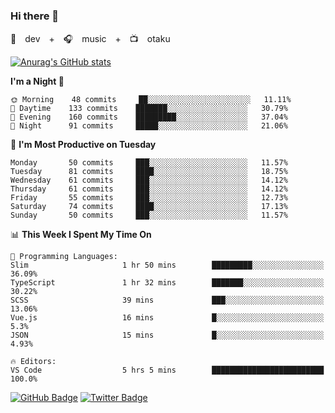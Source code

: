 ### Hi there 👋

🚀　dev　+　🎧　music　+　📺　otaku


[![Anurag's GitHub stats](https://github-readme-stats.vercel.app/api?username=koheitasaka&count_private=true&show_icons=true&theme=monokai)](https://github.com/koheitasaka/github-readme-stats)

<!--START_SECTION:waka-->
**I'm a Night 🦉** 

```text
🌞 Morning    48 commits     ██░░░░░░░░░░░░░░░░░░░░░░░   11.11% 
🌆 Daytime    133 commits    ███████░░░░░░░░░░░░░░░░░░   30.79% 
🌃 Evening    160 commits    █████████░░░░░░░░░░░░░░░░   37.04% 
🌙 Night      91 commits     █████░░░░░░░░░░░░░░░░░░░░   21.06%

```
📅 **I'm Most Productive on Tuesday** 

```text
Monday       50 commits     ███░░░░░░░░░░░░░░░░░░░░░░   11.57% 
Tuesday      81 commits     ████░░░░░░░░░░░░░░░░░░░░░   18.75% 
Wednesday    61 commits     ███░░░░░░░░░░░░░░░░░░░░░░   14.12% 
Thursday     61 commits     ███░░░░░░░░░░░░░░░░░░░░░░   14.12% 
Friday       55 commits     ███░░░░░░░░░░░░░░░░░░░░░░   12.73% 
Saturday     74 commits     ████░░░░░░░░░░░░░░░░░░░░░   17.13% 
Sunday       50 commits     ███░░░░░░░░░░░░░░░░░░░░░░   11.57%

```


📊 **This Week I Spent My Time On** 

```text
💬 Programming Languages: 
Slim                     1 hr 50 mins        █████████░░░░░░░░░░░░░░░░   36.09% 
TypeScript               1 hr 32 mins        ███████░░░░░░░░░░░░░░░░░░   30.22% 
SCSS                     39 mins             ███░░░░░░░░░░░░░░░░░░░░░░   13.06% 
Vue.js                   16 mins             █░░░░░░░░░░░░░░░░░░░░░░░░   5.3% 
JSON                     15 mins             █░░░░░░░░░░░░░░░░░░░░░░░░   4.93%

🔥 Editors: 
VS Code                  5 hrs 5 mins        █████████████████████████   100.0%

```


<!--END_SECTION:waka-->

[![GitHub Badge](https://img.shields.io/badge/GitHub-100000?style=for-the-badge&logo=github&logoColor=white)](https://github.com/koheitasaka)
[![Twitter Badge](https://img.shields.io/badge/Twitter-1DA1F2?style=for-the-badge&logo=twitter&logoColor=white)](https://twitter.com/sleep_asleep_)
